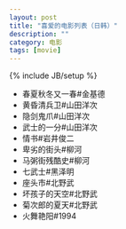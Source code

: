 ```yaml
---
layout: post
title: "喜爱的电影列表（日韩）"
description: ""
category: 电影
tags: [movie]
---
```

{% include JB/setup %}

<ul>

<li>春夏秋冬又一春#金基德</li>
<li>黄昏清兵卫#山田洋次</li>
<li>隐剑鬼爪#山田洋次</li>
<li>武士的一分#山田洋次</li>
<li>情书#岩井俊二</li>

<li>卑劣的街头#柳河</li>
<li>马粥街残酷史#柳河</li>
<li>七武士#黑泽明</li>
<li>座头市#北野武</li>
<li>坏孩子的天空#北野武</li>
<li>菊次郎的夏天#北野武</li>

<li>火舞艳阳#1994</li>
</ul>
